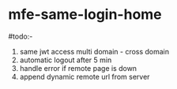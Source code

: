 # mfe-same-login-home

#todo:-
1. same jwt access multi domain - cross domain
2. automatic logout after 5 min
3. handle error if remote page is down
4. append dynamic remote url from server
